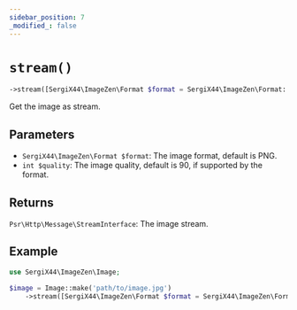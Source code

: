 ```yaml
---
sidebar_position: 7
_modified_: false
---
```

# `stream()`

```php
->stream([SergiX44\ImageZen\Format $format = SergiX44\ImageZen\Format::PNG], [int $quality = 90]): Psr\Http\Message\StreamInterface
```
Get the image as stream.

## Parameters

- `SergiX44\ImageZen\Format $format`: The image format, default is PNG.
- `int $quality`: The image quality, default is 90, if supported by the format.


## Returns

`Psr\Http\Message\StreamInterface`: The image stream.

## Example

```php
use SergiX44\ImageZen\Image;

$image = Image::make('path/to/image.jpg')
    ->stream([SergiX44\ImageZen\Format $format = SergiX44\ImageZen\Format::PNG], [int $quality = 90]);

```
